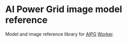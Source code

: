 # AI Power Grid image model reference

Model and image reference library for [AIPG](https://api.aipowergrid.io) [Worker](https://github.com/AIPowerGrid/image-worker.git).
